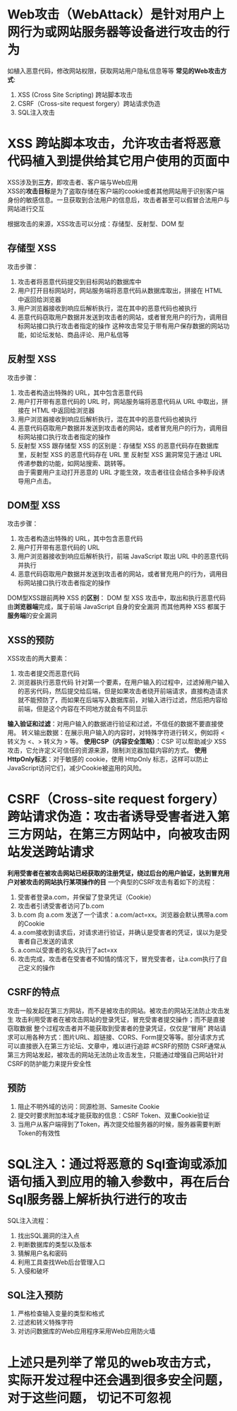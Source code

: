 # Web攻击（WebAttack）是针对用户上网行为或网站服务器等设备进行攻击的行为
如植入恶意代码，修改网站权限，获取网站用户隐私信息等等
**常见的Web攻击方式**:
1. XSS (Cross Site Scripting) 跨站脚本攻击
2. CSRF（Cross-site request forgery）跨站请求伪造
3. SQL注入攻击

# XSS 跨站脚本攻击，允许攻击者将恶意代码植入到提供给其它用户使用的页面中
XSS涉及到**三方**，即攻击者、客户端与Web应用  
XSS的**攻击目标**是为了盗取存储在客户端的cookie或者其他网站用于识别客户端身份的敏感信息。一旦获取到合法用户的信息后，攻击者甚至可以假冒合法用户与网站进行交互

根据攻击的来源，XSS攻击可以分成：存储型、反射型、DOM 型
## 存储型 XSS
攻击步骤：
1. 攻击者将恶意代码提交到目标网站的数据库中
2. 用户打开目标网站时，网站服务端将恶意代码从数据库取出，拼接在 HTML 中返回给浏览器
3. 用户浏览器接收到响应后解析执行，混在其中的恶意代码也被执行
4. 恶意代码窃取用户数据并发送到攻击者的网站，或者冒充用户的行为，调用目标网站接口执行攻击者指定的操作
这种攻击常见于带有用户保存数据的网站功能，如论坛发帖、商品评论、用户私信等
## 反射型 XSS
攻击步骤：
1. 攻击者构造出特殊的 URL，其中包含恶意代码
2. 用户打开带有恶意代码的 URL 时，网站服务端将恶意代码从 URL 中取出，拼接在 HTML 中返回给浏览器
3. 用户浏览器接收到响应后解析执行，混在其中的恶意代码也被执行
4. 恶意代码窃取用户数据并发送到攻击者的网站，或者冒充用户的行为，调用目标网站接口执行攻击者指定的操作
5. 反射型 XSS 跟存储型 XSS 的区别是：存储型 XSS 的恶意代码存在数据库里，反射型 XSS 的恶意代码存在 URL 里
反射型 XSS 漏洞常见于通过 URL 传递参数的功能，如网站搜索、跳转等。  
由于需要用户主动打开恶意的 URL 才能生效，攻击者往往会结合多种手段诱导用户点击。
## DOM型 XSS
攻击步骤：
1. 攻击者构造出特殊的 URL，其中包含恶意代码
2. 用户打开带有恶意代码的 URL
3. 用户浏览器接收到响应后解析执行，前端 JavaScript 取出 URL 中的恶意代码并执行
4. 恶意代码窃取用户数据并发送到攻击者的网站，或者冒充用户的行为，调用目标网站接口执行攻击者指定的操作

DOM型XSS跟前两种 XSS 的**区别**：
DOM 型 XSS 攻击中，取出和执行恶意代码由**浏览器端**完成，属于前端 JavaScript 自身的安全漏洞
而其他两种 XSS 都属于**服务端**的安全漏洞

## XSS的预防
XSS攻击的两大要素：
1. 攻击者提交而恶意代码
2. 浏览器执行恶意代码
针对第一个要素，在用户输入的过程中，过滤掉用户输入的恶劣代码，然后提交给后端，但是如果攻击者绕开前端请求，直接构造请求就不能预防了，而如果在后端写入数据库前，对输入进行过滤，然后把内容给前端，但是这个内容在不同地方就会有不同显示

**输入验证和过滤**：对用户输入的数据进行验证和过滤，不信任的数据不要直接使用。
转义输出数据：在展示用户输入的内容时，对特殊字符进行转义，例如将 < 转义为 &lt;、> 转义为 &gt; 等。
**使用CSP（内容安全策略）**：CSP 可以帮助减少 XSS 攻击，它允许定义可信任的资源来源，限制浏览器加载内容的方式。
**使用HttpOnly标志**：对于敏感的 cookie，使用 HttpOnly 标志，这样可以防止JavaScript访问它们，减少Cookie被盗用的风险。

#  CSRF（Cross-site request forgery）跨站请求伪造：攻击者诱导受害者进入第三方网站，在第三方网站中，向被攻击网站发送跨站请求

**利用受害者在被攻击网站已经获取的注册凭证，绕过后台的用户验证，达到冒充用户对被攻击的网站执行某项操作的目**
一个典型的CSRF攻击有着如下的流程： 
1. 受害者登录a.com，并保留了登录凭证（Cookie）
2. 攻击者引诱受害者访问了b.com
3. b.com 向 a.com 发送了一个请求：a.com/act=xx。浏览器会默认携带a.com的Cookie
4. a.com接收到请求后，对请求进行验证，并确认是受害者的凭证，误以为是受害者自己发送的请求
5. a.com以受害者的名义执行了act=xx
6. 攻击完成，攻击者在受害者不知情的情况下，冒充受害者，让a.com执行了自己定义的操作

## CSRF的特点
攻击一般发起在第三方网站，而不是被攻击的网站。被攻击的网站无法防止攻击发生
攻击利用受害者在被攻击网站的登录凭证，冒充受害者提交操作；而不是直接窃取数据
整个过程攻击者并不能获取到受害者的登录凭证，仅仅是“冒用”
跨站请求可以用各种方式：图片URL、超链接、CORS、Form提交等等。部分请求方式可以直接嵌入在第三方论坛、文章中，难以进行追踪
#CSRF的预防
CSRF通常从第三方网站发起，被攻击的网站无法防止攻击发生，只能通过增强自己网站针对CSRF的防护能力来提升安全性

## 预防
1. 阻止不明外域的访问：同源检测、Samesite Cookie
2. 提交时要求附加本域才能获取的信息：CSRF Token、双重Cookie验证
3. 当用户从客户端得到了Token，再次提交给服务器的时候，服务器需要判断Token的有效性

# SQL注入：通过将恶意的 Sql查询或添加语句插入到应用的输入参数中，再在后台 Sql服务器上解析执行进行的攻击
SQL注入流程：
1. 找出SQL漏洞的注入点
2. 判断数据库的类型以及版本
3. 猜解用户名和密码
4. 利用工具查找Web后台管理入口
5. 入侵和破坏
## SQL注入预防
1. 严格检查输入变量的类型和格式
2. 过滤和转义特殊字符
3. 对访问数据库的Web应用程序采用Web应用防火墙


# 上述只是列举了常见的web攻击方式，实际开发过程中还会遇到很多安全问题，对于这些问题， 切记不可忽视